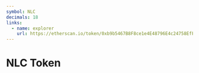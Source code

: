 ```yaml
---
symbol: NLC
decimals: 18
links:
  - name: explorer
    url: https://etherscan.io/token/0xb9b5467B8F8ce1e4E48796E4c24758EfFf512352
---
```


# NLC Token

